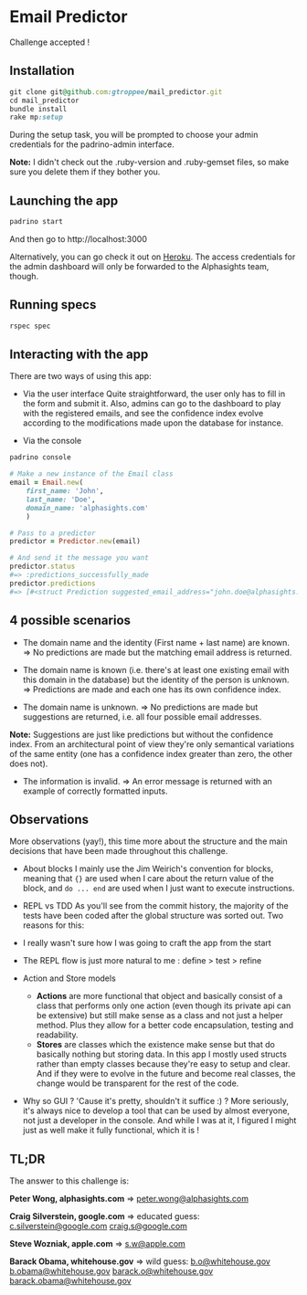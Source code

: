 # Email Predictor

Challenge accepted !

## Installation

```ruby
git clone git@github.com:gtroppee/mail_predictor.git
cd mail_predictor
bundle install
rake mp:setup
```

During the setup task, you will be prompted to choose your admin credentials for the padrino-admin interface.

**Note:** I didn't check out the .ruby-version and .ruby-gemset files, so make sure you delete them if they bother you.


## Launching the app

```ruby
padrino start
```
And then go to http://localhost:3000

Alternatively, you can go check it out on [Heroku](http://mail-predictor-troppee.herokuapp.com/). The access credentials for the admin dashboard will only be forwarded to the Alphasights team, though.

## Running specs


```ruby
rspec spec
```

## Interacting with the app

There are two ways of using this app:

* Via the user interface
Quite straightforward, the user only has to fill in the form and submit it. Also, admins can go to the dashboard to play with the registered emails, and see the confidence index evolve according to the modifications made upon the database for instance.

* Via the console
```ruby
padrino console

# Make a new instance of the Email class
email = Email.new(
    first_name: 'John',
    last_name: 'Doe', 
    domain_name: 'alphasights.com'
    )

# Pass to a predictor
predictor = Predictor.new(email)

# And send it the message you want
predictor.status 
#=> :predictions_successfully_made
predictor.predictions 
#=> [#<struct Prediction suggested_email_address="john.doe@alphasights.com", confidence_index=100>]
```

## 4 possible scenarios

* The domain name and the identity (First name + last name) are known.
=> No predictions are made but the matching email address is returned.

* The domain name is known (i.e. there's at least one existing email with this domain in the database) but the identity of the person is unknown.
=> Predictions are made and each one has its own confidence index.

* The domain name is unknown.
=> No predictions are made but suggestions are returned, i.e. all four possible email addresses.

**Note:** Suggestions are just like predictions but without the confidence index. From an architectural point of view they're only semantical variations of the same entity (one has a confidence index greater than zero, the other does not). 

* The information is invalid.
=> An error message is returned with an example of correctly formatted inputs.


## Observations

More observations (yay!), this time more about the structure and the main decisions that have been made throughout this challenge.

* About blocks
I mainly use the Jim Weirich's convention for blocks, meaning that `{}` are used when I care about the return value of the block, and `do ... end` are used when I just want to execute instructions.

* REPL vs TDD
As you'll see from the commit history, the majority of the tests have been coded after the global structure was sorted out. Two reasons for this:
 * I really wasn't sure how I was going to craft the app from the start
 * The REPL flow is just more natural to me : define > test > refine

* Action and Store models
    * **Actions** are more functional that object and basically consist of a class that performs only one action (even though its private api can be extensive) but still make sense as a class and not just a helper method. Plus they allow for a better code encapsulation, testing and readability.
    * **Stores** are classes which the existence make sense but that do basically nothing but storing data. In this app I mostly used structs rather than empty classes because they're easy to setup and clear. And if they were to evolve in the future and become real classes, the change would be transparent for the rest of the code.

* Why so GUI ?
'Cause it's pretty, shouldn't it suffice :) ? More seriously, it's always nice to develop a tool that can be used by almost everyone, not just a developer in the console. And while I was at it, I figured I might just as well make it fully functional, which it is !


## TL;DR

The answer to this challenge is:

**Peter Wong, alphasights.com**
=> peter.wong@alphasights.com

**Craig Silverstein, google.com**
=> educated guess: 
c.silverstein@google.com
craig.s@google.com

**Steve Wozniak, apple.com**
=> s.w@apple.com

**Barack Obama, whitehouse.gov**
=> wild guess: 
b.o@whitehouse.gov 
b.obama@whitehouse.gov 
barack.o@whitehouse.gov 
barack.obama@whitehouse.gov

